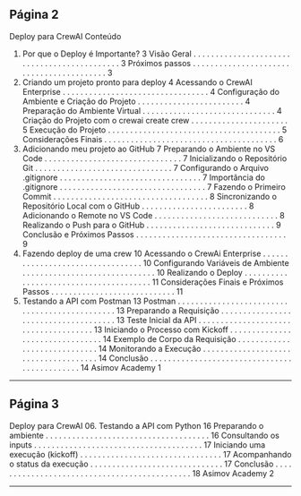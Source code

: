 ## Página 2

Deploy para CrewAI
Conteúdo
01. Por que o Deploy é Importante?
3
Visão Geral
. . . . . . . . . . . . . . . . . . . . . . . . . . . . . . . . . . . . . . . . . . . .
3
Próximos passos . . . . . . . . . . . . . . . . . . . . . . . . . . . . . . . . . . . . . . . . .
3
02. Criando um projeto pronto para deploy
4
Acessando o CrewAI Enterprise
. . . . . . . . . . . . . . . . . . . . . . . . . . . . . . . . .
4
Configuração do Ambiente e Criação do Projeto . . . . . . . . . . . . . . . . . . . . . . . .
4
Preparação do Ambiente Virtual . . . . . . . . . . . . . . . . . . . . . . . . . . . . . .
4
Criação do Projeto com o crewai create crew . . . . . . . . . . . . . . . . . . . . . .
5
Execução do Projeto . . . . . . . . . . . . . . . . . . . . . . . . . . . . . . . . . . . . . . .
5
Considerações Finais . . . . . . . . . . . . . . . . . . . . . . . . . . . . . . . . . . . . . . .
6
03. Adicionando meu projeto ao GitHub
7
Preparando o Ambiente no VS Code . . . . . . . . . . . . . . . . . . . . . . . . . . . . . . .
7
Inicializando o Repositório Git . . . . . . . . . . . . . . . . . . . . . . . . . . . . . . .
7
Configurando o Arquivo .gitignore . . . . . . . . . . . . . . . . . . . . . . . . . . . . . . . .
7
Importância do .gitignore
. . . . . . . . . . . . . . . . . . . . . . . . . . . . . . . . .
7
Fazendo o Primeiro Commit . . . . . . . . . . . . . . . . . . . . . . . . . . . . . . . . . . .
8
Sincronizando o Repositório Local com o GitHub . . . . . . . . . . . . . . . . . . . . . . . .
8
Adicionando o Remote no VS Code
. . . . . . . . . . . . . . . . . . . . . . . . . . . .
8
Realizando o Push para o GitHub
. . . . . . . . . . . . . . . . . . . . . . . . . . . . .
9
Conclusão e Próximos Passos . . . . . . . . . . . . . . . . . . . . . . . . . . . . . . . . . .
9
04. Fazendo deploy de uma crew
10
Acessando o CrewAi Enterprise
. . . . . . . . . . . . . . . . . . . . . . . . . . . . . . . . .
10
Configurando Variáveis de Ambiente
. . . . . . . . . . . . . . . . . . . . . . . . . . . . . .
10
Realizando o Deploy . . . . . . . . . . . . . . . . . . . . . . . . . . . . . . . . . . . . . . .
11
Considerações Finais e Próximos Passos
. . . . . . . . . . . . . . . . . . . . . . . . . . . .
11
05. Testando a API com Postman
13
Postman . . . . . . . . . . . . . . . . . . . . . . . . . . . . . . . . . . . . . . . . . . . . . .
13
Preparando a Requisição . . . . . . . . . . . . . . . . . . . . . . . . . . . . . . . . . . . . .
13
Teste Inicial da API . . . . . . . . . . . . . . . . . . . . . . . . . . . . . . . . . . . . .
13
Iniciando o Processo com Kickoff
. . . . . . . . . . . . . . . . . . . . . . . . . . . . . . . .
14
Exemplo de Corpo da Requisição
. . . . . . . . . . . . . . . . . . . . . . . . . . . . .
14
Monitorando a Execução . . . . . . . . . . . . . . . . . . . . . . . . . . . . . . . . . . . . .
14
Conclusão . . . . . . . . . . . . . . . . . . . . . . . . . . . . . . . . . . . . . . . . . . . . .
14
Asimov Academy
1


---
## Página 3

Deploy para CrewAI
06. Testando a API com Python
16
Preparando o ambiente
. . . . . . . . . . . . . . . . . . . . . . . . . . . . . . . . . . . . .
16
Consultando os inputs . . . . . . . . . . . . . . . . . . . . . . . . . . . . . . . . . . . . . .
17
Iniciando uma execução (kickoff) . . . . . . . . . . . . . . . . . . . . . . . . . . . . . . . .
17
Acompanhando o status da execução . . . . . . . . . . . . . . . . . . . . . . . . . . . . . .
17
Conclusão . . . . . . . . . . . . . . . . . . . . . . . . . . . . . . . . . . . . . . . . . . . . .
18
Asimov Academy
2


---